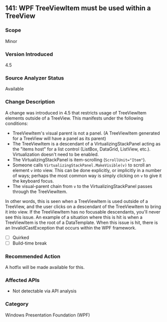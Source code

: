 ## 141: WPF TreeViewItem must be used within a TreeView

### Scope
Minor

### Version Introduced
4.5

### Source Analyzer Status
Available

### Change Description
A change was introduced in 4.5 that restricts usage of TreeViewItem elements outside of a TreeView. This manifests under the following conditions:

- TreeViewItem's visual parent is not a panel. (A TreeViewItem generated for a TreeView will have a panel as its parent)
- The TreeViewItem is a descendant of a VirtualizingStackPanel acting as the "items host" for a list control (ListBox, DataGrid, ListView, etc.). Virtualization doesn't need to be enabled.
- The VirtualizingStackPanel is item-scrolling (`ScrollUnit="Item"`).
- Someone calls `VirtualizingStackPanel.MakeVisible(v)` to scroll an element `v` into view. This can be done explicitly, or implicitly in a number of ways; perhaps the most common way is simply clicking on `v` to give it the keyboard focus.
- The visual-parent chain from `v` to the VirtualizingStackPanel passes through the TreeViewItem.

In other words, this is seen when a TreeViewItem is used outside of a TreeView, and the user clicks on a descendant of the TreeViewItem to bring it into view. If the TreeViewItem has no 
focusable descendants, you'll never see this issue. An example of a situation where this is hit is when a TreeViewItem is the root of a DataTemplate.  When this issue is hit, there is an 
InvalidCastException that occurs within the WPF framework.

- [ ] Quirked
- [ ] Build-time break

### Recommended Action
A hotfix will be made available for this.

### Affected APIs
* Not detectable via API analysis

### Category
Windows Presentation Foundation (WPF)